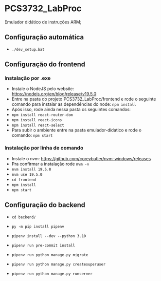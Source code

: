 ﻿# PCS3732_LabProc

Emulador didático de instruções ARM;

## Configuração automática

-   `./dev_setup.bat`

## Configuração do frontend

### Instalação por .exe

-   Instale o NodeJS pelo website: https://nodejs.org/en/blog/release/v19.5.0
-   Entre na pasta do projeto PCS3732_LabProc/frontend e rode o seguinte comando para instalar as dependências do node: `npm install`
-   Após isso, rode ainda nessa pasta os seguintes comandos:
-   `npm install react-router-dom`
-   `npm install react-icons`
-   `npm install react-select`
-   Para subir o ambiente entre na pasta emulador-didatico e rode o comando: `npm start`

### Instalação por linha de comando

-   Instale o nvm: https://github.com/coreybutler/nvm-windows/releases
-   Pra confirmar a instalação rode `nvm -v`
-   `nvm install 19.5.0`
-   `nvm use 19.5.0`
-   `cd frontend`
-   `npm install`
-   `npm start`

## Configuração do backend

-   `cd backend/`

-   `py -m pip install pipenv`

-   `pipenv install --dev --python 3.10`

-   `pipenv run pre-commit install`

-   `pipenv run python manage.py migrate`

-   `pipenv run python manage.py createsuperuser`

-   `pipenv run python manage.py runserver`
